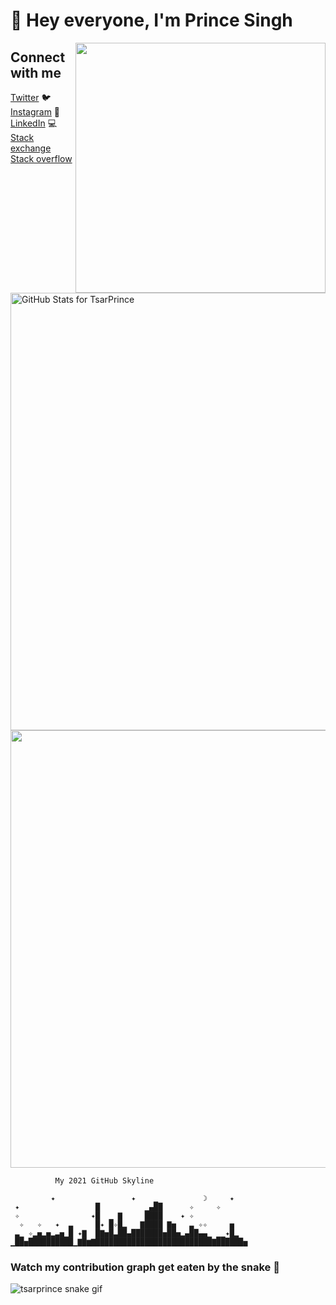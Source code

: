 # 👋 Hey everyone, I'm Prince Singh

<img src="https://images.unsplash.com/photo-1640622308069-4352d9b4dcc8?ixlib=rb-1.2.1&ixid=MnwxMjA3fDF8MHxwaG90by1wYWdlfHx8fGVufDB8fHx8&auto=format&fit=crop&w=1170&q=80" height="400px" align="right">


## Connect with me <br>
[Twitter](https://twitter.com/tsarprince) :bird: <br>
[Instagram](https://www.instagram.com/marvelousprince012233/) 📸 <br>
[LinkedIn](https://www.linkedin.com/in/prince-singh-4b8ba1225/) 💻 <br>
[Stack exchange](https://stackexchange.com/users/14860558/prince) <br>
[Stack overflow](https://stackoverflow.com/users/10731521/prince-singh) <br>


<!-- [![Prince's GitHub stats](https://github-readme-stats.vercel.app/api?username=tsarprince&count_private=true&theme=radical)](https://github.com/anuraghazra/github-readme-stats) -->
<img src="https://github-readme-stats.vercel.app/api?username=tsarprince&show_icons=true&include_all_commits=true&count_private=true&theme=jolly&layout=compact" alt="GitHub Stats for TsarPrince" width="700">


<!-- [![GitHub Streak](https://github-readme-streak-stats.herokuapp.com?user=tsarPrince&theme=radical&date_format=M%20j%5B%2C%20Y%5D)](https://git.io/streak-stats) -->
<img src="https://github-readme-streak-stats.herokuapp.com?user=tsarprince&theme=jolly" width="700">


```    
          My 2021 GitHub Skyline          

         ✦                 ✦    ▁          ☽     ✦   
 ✦                 █          ▁▄██      ✧     ✧      
 ✧                ✦█  ▁ ▇     ████    ✦ ✧            
  ✧   ✧   ✦  ▃     █✦ █✧█▂   ▇████ ▇▅   ▃ ✧✧     ▅   
 ▃▁ ✧▂▅▂▅▂▃▅▁█ ✦▇  █▇▅█▃██▄███████▅██▅▂▄██▄▄▁ ▁▁✦█▂  
▁██▅██████████▁▇█▆▇██████████████████████████▇██████▅

```

### Watch my contribution graph get eaten by the snake 🐍
![tsarprince snake gif](https://github.com/tsarprince/tsarprince/blob/output/github-contribution-grid-snake.svg)
